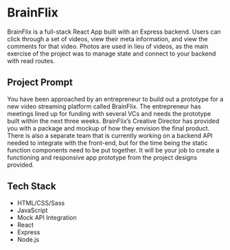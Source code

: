 # BrainFlix
BrainFlix is a full-stack React App built with an Express backend. Users can click through a set of videos, view their meta information, and view the comments for that video. Photos are used in lieu of videos, as the main exercise of the project was to manage state and connect to your backend with read routes.

## Project Prompt
You have been approached by an entrepreneur to build out a prototype for a new video streaming platform called BrainFlix. The entrepreneur has meetings lined up for funding with several VCs and needs the prototype built within the next three weeks. BrainFlix’s Creative Director has provided you with a package and mockup of how they envision the final product. There is also a separate team that is currently working on a backend API needed to integrate with the front-end, but for the time being the static function components need to be put together. It will be your job to create a functioning and responsive app prototype from the project designs provided.

## Tech Stack
* HTML/CSS/Sass
* JavaScript
* Mock API Integration
* React
* Express
* Node.js
